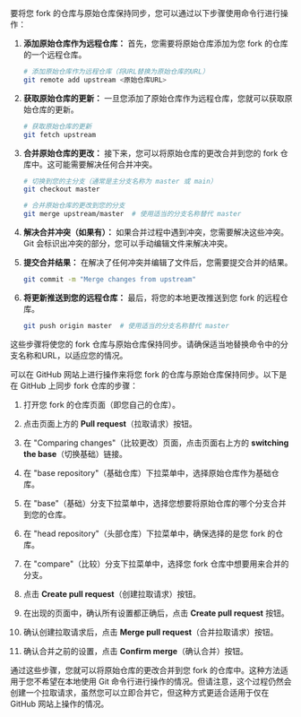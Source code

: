 要将您 fork 的仓库与原始仓库保持同步，您可以通过以下步骤使用命令行进行操作：

1. **添加原始仓库作为远程仓库：** 首先，您需要将原始仓库添加为您 fork 的仓库的一个远程仓库。

   ```bash
   # 添加原始仓库作为远程仓库（将URL替换为原始仓库的URL）
   git remote add upstream <原始仓库URL>
   ```

2. **获取原始仓库的更新：** 一旦您添加了原始仓库作为远程仓库，您就可以获取原始仓库的更新。

   ```bash
   # 获取原始仓库的更新
   git fetch upstream
   ```

3. **合并原始仓库的更改：** 接下来，您可以将原始仓库的更改合并到您的 fork 仓库中。这可能需要解决任何合并冲突。

   ```bash
   # 切换到您的主分支（通常是主分支名称为 master 或 main）
   git checkout master

   # 合并原始仓库的更改到您的分支
   git merge upstream/master  # 使用适当的分支名称替代 master
   ```

4. **解决合并冲突（如果有）：** 如果合并过程中遇到冲突，您需要解决这些冲突。Git 会标识出冲突的部分，您可以手动编辑文件来解决冲突。

5. **提交合并结果：** 在解决了任何冲突并编辑了文件后，您需要提交合并的结果。

   ```bash
   git commit -m "Merge changes from upstream"
   ```

6. **将更新推送到您的远程仓库：** 最后，将您的本地更改推送到您 fork 的远程仓库。

   ```bash
   git push origin master  # 使用适当的分支名称替代 master
   ```

这些步骤将使您的 fork 仓库与原始仓库保持同步。请确保适当地替换命令中的分支名称和URL，以适应您的情况。




可以在 GitHub 网站上进行操作来将您 fork 的仓库与原始仓库保持同步。以下是在 GitHub 上同步 fork 仓库的步骤：

1. 打开您 fork 的仓库页面（即您自己的仓库）。

2. 点击页面上方的 **Pull request**（拉取请求）按钮。

3. 在 "Comparing changes"（比较更改）页面，点击页面右上方的 **switching the base**（切换基础）链接。

4. 在 "base repository"（基础仓库）下拉菜单中，选择原始仓库作为基础仓库。

5. 在 "base"（基础）分支下拉菜单中，选择您想要将原始仓库的哪个分支合并到您的仓库。

6. 在 "head repository"（头部仓库）下拉菜单中，确保选择的是您 fork 的仓库。

7. 在 "compare"（比较）分支下拉菜单中，选择您 fork 仓库中想要用来合并的分支。

8. 点击 **Create pull request**（创建拉取请求）按钮。

9. 在出现的页面中，确认所有设置都正确后，点击 **Create pull request** 按钮。

10. 确认创建拉取请求后，点击 **Merge pull request**（合并拉取请求）按钮。

11. 确认合并之前的设置，点击 **Confirm merge**（确认合并）按钮。

通过这些步骤，您就可以将原始仓库的更改合并到您 fork 的仓库中。这种方法适用于您不希望在本地使用 Git 命令行进行操作的情况。但请注意，这个过程仍然会创建一个拉取请求，虽然您可以立即合并它，但这种方式更适合适用于仅在 GitHub 网站上操作的情况。
